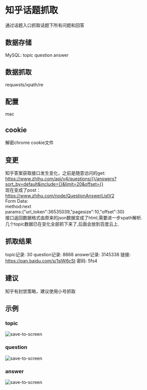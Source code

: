 # 知乎话题抓取
通过话题入口抓取话题下所有问题和回答

## 数据存储
MySQL: topic question answer

## 数据抓取
requwsts/xpath/re

## 配置
mac 

## cookie
解密chrome cookie文件

## 变更
知乎答案获取接口发生变化，之前是随意访问的get:<br>
https://www.zhihu.com/api/v4/questions/{}/answers?sort_by=default&include={}&limit=20&offset={}<br>
现在变成了post：<br>
https://www.zhihu.com/node/QuestionAnswerListV2<br>
Form Data:<br>
method:next<br>
params:{"url_token":36535039,"pagesize":10,"offset":30}<br>
接口返回数据格式由原来的json数据变成了html,需要进一步xpath解析.<br>
几个topic数据已在变化全部抓下来了,后面会放到百度云上.

## 抓取结果
topic记录: 30
question记录: 8868
answer记录: 3145338
链接: https://pan.baidu.com/s/1slW6cSt 密码: 5fs4

## 建议
知乎有封禁策略，建议使用小号抓取

## 示例
### topic
![save-to-screen][1]

### question
![save-to-screen][2]

### answer
![save-to-screen][3]

[1]: https://raw.githubusercontent.com/hectorhua/zhihu_topic/master/pic/topic.png
[2]: https://raw.githubusercontent.com/hectorhua/zhihu_topic/master/pic/question.png
[3]: https://raw.githubusercontent.com/hectorhua/zhihu_topic/master/pic/answer.png

